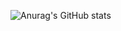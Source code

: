 ![Anurag's GitHub stats](https://github-readme-stats.vercel.app/api?username=forszaken&show_icons=true&theme=tokyonight)
